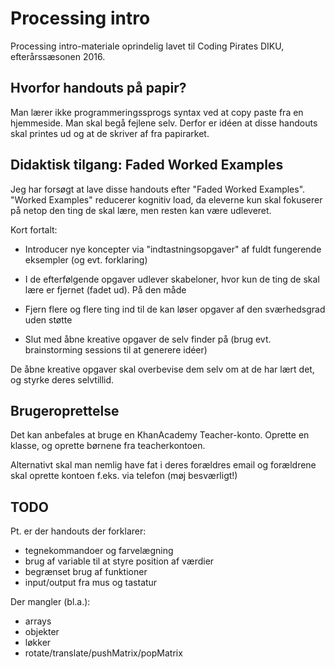 Processing intro
================
Processing intro-materiale oprindelig lavet til Coding Pirates DIKU,
efterårssæsonen 2016.


Hvorfor handouts på papir?
-------------------------
Man lærer ikke programmeringssprogs syntax ved at copy paste fra en
hjemmeside. Man skal begå fejlene selv. Derfor er idéen at disse
handouts skal printes ud og at de skriver af fra papirarket.

Didaktisk tilgang: Faded Worked Examples
----------------------------------------
Jeg har forsøgt at lave disse handouts efter "Faded Worked
Examples". "Worked Examples" reducerer kognitiv load, da eleverne kun
skal fokuserer på netop den ting de skal lære, men resten kan være
udleveret.

Kort fortalt:

 - Introducer nye koncepter via "indtastningsopgaver" af fuldt
   fungerende eksempler (og evt. forklaring)

 - I de efterfølgende opgaver udlever skabeloner, hvor kun de ting de
   skal lære er fjernet (fadet ud). På den måde

 - Fjern flere og flere ting ind til de kan løser opgaver af den
   sværhedsgrad uden støtte

 - Slut med åbne kreative opgaver de selv finder på (brug evt.
   brainstorming sessions til at generere idéer)
   
De åbne kreative opgaver skal overbevise dem selv om at de har lært
det, og styrke deres selvtillid.


Brugeroprettelse
----------------
Det kan anbefales at bruge en KhanAcademy Teacher-konto. Oprette en klasse, og
oprette børnene fra teacherkontoen.

Alternativt skal man nemlig have fat i deres forældres email og
forældrene skal oprette kontoen f.eks. via telefon (møj besværligt!)


TODO
-------
Pt. er der handouts der forklarer:
 - tegnekommandoer og farvelægning
 - brug af variable til at styre position af værdier
 - begrænset brug af funktioner
 - input/output fra mus og tastatur

Der mangler (bl.a.):
 - arrays
 - objekter
 - løkker
 - rotate/translate/pushMatrix/popMatrix
